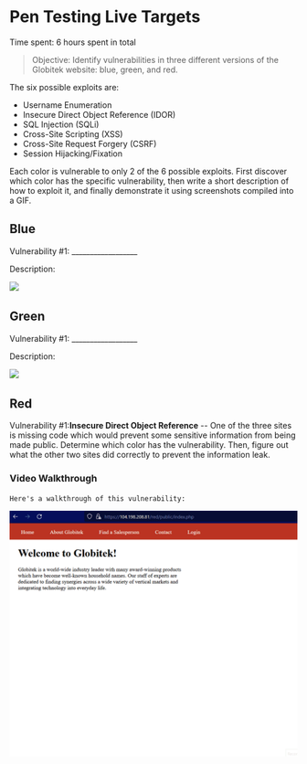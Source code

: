 # Pen Testing Live Targets

Time spent: 6 hours spent in total

> Objective: Identify vulnerabilities in three different versions of the Globitek website: blue, green, and red.

The six possible exploits are:

* Username Enumeration
* Insecure Direct Object Reference (IDOR)
* SQL Injection (SQLi)
* Cross-Site Scripting (XSS)
* Cross-Site Request Forgery (CSRF)
* Session Hijacking/Fixation

Each color is vulnerable to only 2 of the 6 possible exploits. First discover which color has the specific vulnerability, 
then write a short description of how to exploit it, and finally demonstrate it using screenshots compiled into a GIF.

## Blue

Vulnerability #1: __________________

Description:

<img src="blue-vuln1.gif">


## Green

Vulnerability #1: __________________

Description:

<img src="green-vuln1.gif">


## Red

Vulnerability #1:**Insecure Direct Object Reference** -- One of the three sites is missing code which would prevent some sensitive information from being made public. 
Determine which color has the vulnerability. Then, figure out what the other two sites did correctly to prevent the information leak.

### Video Walkthrough

    Here's a walkthrough of this vulnerability:

<img src="Vulnerability 1-Insecure Direct Object Reference (Red).gif">

